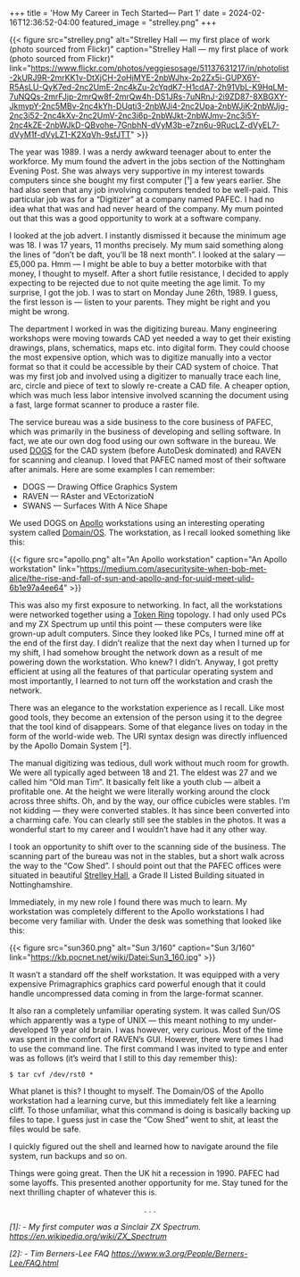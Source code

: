 +++
title = 'How My Career in Tech Started— Part 1'
date = 2024-02-16T12:36:52-04:00
featured_image = "strelley.png"
+++

{{< figure src="strelley.png" alt="Strelley Hall — my first place of work (photo sourced from Flickr)" caption="Strelley Hall — my first place of work (photo sourced from Flickr)" link="https://www.flickr.com/photos/veggiesosage/51137631217/in/photolist-2kURJ9R-2mrKK1v-DtXjCH-2oHjMYE-2nbWJhx-2p2Zx5i-GUPX6Y-R5AsLU-QyK7ed-2nc2UmE-2nc4kZu-2cYqdK7-H1cdA7-2h91VbL-K9HqLM-7uNQQs-2mrFJjp-2mrQw8f-2mrQw4h-DS1JRs-7uNRnJ-2i9ZD87-8XBGXY-JkmypY-2nc5MBv-2nc4kYh-DUqti3-2nbWJi4-2nc2Upa-2nbWJiK-2nbWJjg-2nc3i52-2nc4kXv-2nc2UmV-2nc3i6p-2nbWJkt-2nbWJmv-2nc3i5Y-2nc4kZE-2nbWJkD-QBvohe-7GnbhN-dVyM3b-e7zn6u-9RucLZ-dVyEL7-dVyM1f-dVyLZ1-K2XqVh-9sfJTT" >}}

The year was 1989. I was a nerdy awkward teenager about to enter the workforce. My mum found the advert in the jobs section of the Nottingham Evening Post. She was always very supportive in my interest towards computers since she bought my first computer [¹] a few years earlier. She had also seen that any job involving computers tended to be well-paid. This particular job was for a “Digitizer” at a company named PAFEC. I had no idea what that was and had never heard of the company. My mum pointed out that this was a good opportunity to work at a software company.

I looked at the job advert. I instantly dismissed it because the minimum age was 18. I was 17 years, 11 months precisely. My mum said something along the lines of “don’t be daft, you’ll be 18 next month”. I looked at the salary — £5,000 pa. Hmm — I might be able to buy a better motorbike with that money, I thought to myself. After a short futile resistance, I decided to apply expecting to be rejected due to not quite meeting the age limit. To my surprise, I got the job. I was to start on Monday June 26th, 1989. I guess, the first lesson is — listen to your parents. They might be right and you might be wrong.

The department I worked in was the digitizing bureau. Many engineering workshops were moving towards CAD yet needed a way to get their existing drawings, plans, schematics, maps etc. into digital form. They could choose the most expensive option, which was to digitize manually into a vector format so that it could be accessible by their CAD system of choice. That was my first job and involved using a digitizer to manually trace each line, arc, circle and piece of text to slowly re-create a CAD file. A cheaper option, which was much less labor intensive involved scanning the document using a fast, large format scanner to produce a raster file.

The service bureau was a side business to the core business of PAFEC, which was primarily in the business of developing and selling software. In fact, we ate our own dog food using our own software in the bureau. We used [DOGS](https://www.youtube.com/watch?v=w8V3zoQsPB8) for the CAD system (before AutoDesk dominated) and RAVEN for scanning and cleanup. I loved that PAFEC named most of their software after animals. Here are some examples I can remember:

- DOGS — Drawing Office Graphics System
- RAVEN — RAster and VEctorizatioN
- SWANS — Surfaces With A Nice Shape

We used DOGS on [Apollo](https://en.wikipedia.org/wiki/Apollo_Computer) workstations using an interesting operating system called [Domain/OS](https://en.wikipedia.org/wiki/Domain/OS). The workstation, as I recall looked something like this:

{{< figure src="apollo.png" alt="An Apollo workstation" caption="An Apollo workstation" link="https://medium.com/asecuritysite-when-bob-met-alice/the-rise-and-fall-of-sun-and-apollo-and-for-uuid-meet-ulid-6b1e97a4ee64" >}}

This was also my first exposure to networking. In fact, all the workstations were networked together using a [Token Ring](https://en.wikipedia.org/wiki/Token_Ring) topology. I had only used PCs and my ZX Spectrum up until this point — these computers were like grown-up adult computers. Since they looked like PCs, I turned mine off at the end of the first day. I didn’t realize that the next day when I turned up for my shift, I had somehow brought the network down as a result of me powering down the workstation. Who knew? I didn’t. Anyway, I got pretty efficient at using all the features of that particular operating system and most importantly, I learned to not turn off the workstation and crash the network.

There was an elegance to the workstation experience as I recall. Like most good tools, they become an extension of the person using it to the degree that the tool kind of disappears. Some of that elegance lives on today in the form of the world-wide web. The URI syntax design was directly influenced by the Apollo Domain System [²].

The manual digitizing was tedious, dull work without much room for growth. We were all typically aged between 18 and 21. The eldest was 27 and we called him “Old man Tim”. It basically felt like a youth club — albeit a profitable one. At the height we were literally working around the clock across three shifts. Oh, and by the way, our office cubicles were stables. I’m not kidding — they were converted stables. It has since been converted into a charming cafe. You can clearly still see the stables in the photos. It was a wonderful start to my career and I wouldn’t have had it any other way.

I took an opportunity to shift over to the scanning side of the business. The scanning part of the bureau was not in the stables, but a short walk across the way to the “Cow Shed”. I should point out that the PAFEC offices were situated in beautiful [Strelley Hall](https://www.strelley.com/), a Grade II Listed Building situated in Nottinghamshire.

Immediately, in my new role I found there was much to learn. My workstation was completely different to the Apollo workstations I had become very familiar with. Under the desk was something that looked like this:

{{< figure src="sun360.png" alt="Sun 3/160" caption="Sun 3/160" link="https://kb.pocnet.net/wiki/Datei:Sun3_160.jpg" >}}

It wasn’t a standard off the shelf workstation. It was equipped with a very expensive Primagraphics graphics card powerful enough that it could handle uncompressed data coming in from the large-format scanner.

It also ran a completely unfamiliar operating system. It was called Sun/OS which apparently was a type of UNIX — this meant nothing to my under-developed 19 year old brain. I was however, very curious. Most of the time was spent in the comfort of RAVEN’s GUI. However, there were times I had to use the command line. The first command I was invited to type and enter was as follows (it’s weird that I still to this day remember this):

    $ tar cvf /dev/rst0 *

What planet is this? I thought to myself. The Domain/OS of the Apollo workstation had a learning curve, but this immediately felt like a learning cliff. To those unfamiliar, what this command is doing is basically backing up files to tape. I guess just in case the “Cow Shed” went to shit, at least the files would be safe.

I quickly figured out the shell and learned how to navigate around the file system, run backups and so on.

Things were going great. Then the UK hit a recession in 1990. PAFEC had some layoffs. This presented another opportunity for me. Stay tuned for the next thrilling chapter of whatever this is.

<p style='text-align: center;'>. . .</p>

*[1]: - My first computer was a Sinclair ZX Spectrum. https://en.wikipedia.org/wiki/ZX_Spectrum*

*[2]: - Tim Berners-Lee FAQ https://www.w3.org/People/Berners-Lee/FAQ.html*
